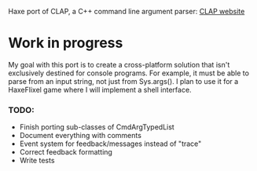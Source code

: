 Haxe port of CLAP, a C++ command line argument parser:
[CLAP website](http://www.cs.bgu.ac.il/~cgproj/CLAP/)

# Work in progress

My goal with this port is to create a cross-platform solution that isn't exclusively destined for console programs. For example, it must be able to parse from an input string, not just from Sys.args(). I plan to use it for a HaxeFlixel game where I will implement a shell interface.

### TODO:
* Finish porting sub-classes of CmdArgTypedList
* Document everything with comments
* Event system for feedback/messages instead of "trace"
* Correct feedback formatting
* Write tests
